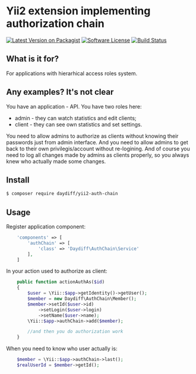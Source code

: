 # Yii2 extension implementing authorization chain

[![Latest Version on Packagist](https://img.shields.io/packagist/v/daydiff/yii2-auth-chain.svg?style=flat-square)](https://packagist.org/packages/yii2-auth-chain)
[![Software License](https://img.shields.io/badge/license-MIT-brightgreen.svg?style=flat-square)](LICENSE.md)
[![Build Status](https://img.shields.io/travis/daydiff/yii2-auth-chain/master.svg?style=flat-square)](https://travis-ci.org/daydiff/yii2-auth-chain)

## What is it for?

For applications with hierarhical access roles system.

## Any examples? It's not clear

You have an application - API. You have two roles here:
 - admin - they can watch statistics and edit clients;
 - client - they can see own statistics and set settings.

You need to allow admins to authorize as clients without knowing their passwords 
just from admin interface. And you need to allow admins to get back to their own 
privilegis/account without re-logining. And of course you need to log all changes 
made by admins as clients properly, so you always knew who actually made some changes.

## Install

``` bash
$ composer require daydiff/yii2-auth-chain
```

## Usage

Register application component:

``` php
    'components' => [
        'authChain' => [
            'class' => 'Daydiff\AuthChain\Service'
        ],
    ]
```

In your action used to authorize as client:

``` php
    public function actionAuthAs($id)
    {
        $user = \Yii::$app->getIdentity()->getUser();
        $member = new Daydiff\AuthChain\Member();
        $member->setId($user->id)
            ->setLogin($user->login)
            ->setName($user->name);
        \Yii::$app->authChain->add($member);

        //and then you do authorization work
    }
```

When you need to know who user actually is:

``` php
    $member = \Yii::$app->authChain->last();
    $realUserId = $member->getId();
```
